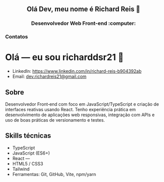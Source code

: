 <h2 align='center'>Olá Dev, meu nome é Richard Reis 👋</h2>

<h3 align='center'>Desenvolvedor Web Front-end :computer:</h3>

   ### Contatos
   # Olá — eu sou richarddsr21 👋

- LinkedIn: https://www.linkedin.com/in/richard-reis-b904392ab
- Email: dev.richardreis21@gmail.com

Sobre
-----
Desenvolvedor Front‑end com foco em JavaScript/TypeScript e criação de interfaces reativas usando React. Tenho experiência prática em desenvolvimento de aplicações web responsivas, integração com APIs e uso de boas práticas de versionamento e testes.

Skills técnicas
---------------
- TypeScript
- JavaScript (ES6+)  
- React —
- HTML5 / CSS3
- Tailwind
- Ferramentas: Git, GitHub, Vite, npm/yarn
